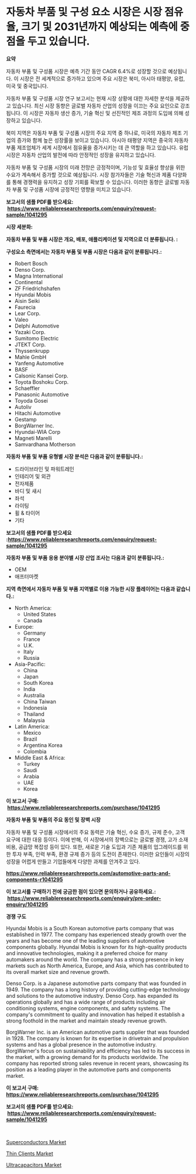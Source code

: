 <p><h1>자동차 부품 및 구성 요소 시장은 시장 점유율, 크기 및 2031년까지 예상되는 예측에 중점을 두고 있습니다.</h1></p><p><strong>요약</strong></p>
<p><p>자동차 부품 및 구성품 시장은 예측 기간 동안 CAGR 6.4%로 성장할 것으로 예상됩니다. 이 시장은 전 세계적으로 증가하고 있으며 주요 시장은 북미, 아시아 태평양, 유럽, 미국 및 중국입니다.</p><p>자동차 부품 및 구성품 시장 연구 보고서는 현재 시장 상황에 대한 자세한 분석을 제공하고 있습니다. 최신 시장 동향은 글로벌 자동차 산업의 성장을 이끄는 주요 요인으로 강조됩니다. 이 시장은 자동차 생산 증가, 기술 혁신 및 선진적인 제조 과정의 도입에 의해 성장하고 있습니다.</p><p>북미 지역은 자동차 부품 및 구성품 시장의 주요 지역 중 하나로, 미국의 자동차 제조 기업의 증가와 함께 높은 성장률을 보이고 있습니다. 아시아 태평양 지역은 중국의 자동차 부품 제조업체가 세계 시장에서 점유율을 증가시키는 데 큰 역할을 하고 있습니다. 유럽 시장은 자동차 산업의 발전에 따라 안정적인 성장을 유지하고 있습니다.</p><p>자동차 부품 및 구성품 시장의 미래 전망은 긍정적이며, 기능성 및 효율성 향상을 위한 수요가 계속해서 증가할 것으로 예상됩니다. 시장 참가자들은 기술 혁신과 제품 다양화를 통해 경쟁력을 유지하고 성장 기회를 확보할 수 있습니다. 이러한 동향은 글로벌 자동차 부품 및 구성품 시장에 긍정적인 영향을 미치고 있습니다.</p></p>
<p><strong>보고서의 샘플 PDF를 받으세요: &nbsp;<a href="https://www.reliableresearchreports.com/enquiry/request-sample/1041295">https://www.reliableresearchreports.com/enquiry/request-sample/1041295</a></strong></p>
<p><strong>시장 세분화:</strong></p>
<p><strong> 자동차 부품 및 부품 시장은 개요, 배포, 애플리케이션 및 지역으로 더 분류됩니다. :</strong></p>
<p><strong>구성요소 측면에서는 자동차 부품 및 부품 시장은 다음과 같이 분류됩니다.:</strong></p>
<p><ul><li>Robert Bosch</li><li>Denso Corp.</li><li>Magna International</li><li>Continental</li><li>ZF Friedrichshafen</li><li>Hyundai Mobis</li><li>Aisin Seiki</li><li>Faurecia</li><li>Lear Corp.</li><li>Valeo</li><li>Delphi Automotive</li><li>Yazaki Corp.</li><li>Sumitomo Electric</li><li>JTEKT Corp.</li><li>Thyssenkrupp</li><li>Mahle GmbH</li><li>Yanfeng Automotive</li><li>BASF</li><li>Calsonic Kansei Corp.</li><li>Toyota Boshoku Corp.</li><li>Schaeffler</li><li>Panasonic Automotive</li><li>Toyoda Gosei</li><li>Autoliv</li><li>Hitachi Automotive</li><li>Gestamp</li><li>BorgWarner Inc.</li><li>Hyundai-WIA Corp</li><li>Magneti Marelli</li><li>Samvardhana Motherson</li></ul></p>
<p><strong> 자동차 부품 및 부품 유형별 시장 분석은 다음과 같이 분류됩니다.:</strong></p>
<p><ul><li>드라이브라인 및 파워트레인</li><li>인테리어 및 외관</li><li>전자제품</li><li>바디 및 섀시</li><li>좌석</li><li>라이팅</li><li>휠 & 타이어</li><li>기타</li></ul></p>
<p><strong>보고서의 샘플 PDF를 받으세요 :<a href="https://www.reliableresearchreports.com/enquiry/request-sample/1041295">https://www.reliableresearchreports.com/enquiry/request-sample/1041295</a></strong></p>
<p><strong> 자동차 부품 및 부품 응용 분야별 시장 산업 조사는 다음과 같이 분류됩니다.:</strong></p>
<p><ul><li>OEM</li><li>애프터마켓</li></ul></p>
<p><strong>지역 측면에서 자동차 부품 및 부품 지역별로 이용 가능한 시장 플레이어는 다음과 같습니다.:</strong></p>
<p><ul>
    <li>
        North America:
        <ul>
            <li>United States</li>
            <li>Canada</li>
        </ul>
    </li>
    <li>
        Europe:
        <ul>
            <li>Germany</li>
            <li>France</li>
            <li>U.K.</li>
            <li>Italy</li>
            <li>Russia</li>
        </ul>
    </li>
    <li>
        Asia-Pacific:
        <ul>
            <li>China</li>
            <li>Japan</li>
            <li>South Korea</li>
            <li>India</li>
            <li>Australia</li>
            <li>China Taiwan</li>
            <li>Indonesia</li>
            <li>Thailand</li>
            <li>Malaysia</li>
        </ul>
    </li>
    <li>
        Latin America:
        <ul>
            <li>Mexico</li>
            <li>Brazil</li>
            <li>Argentina Korea</li>
            <li>Colombia</li>
        </ul>
    </li>
    <li>
        Middle East & Africa:
        <ul>
            <li>Turkey</li>
            <li>Saudi</li>
            <li>Arabia</li>
            <li>UAE</li>
            <li>Korea</li>
        </ul>
    </li>
    </ul></p>
<p><strong>이 보고서 구매: &nbsp;<a href="https://www.reliableresearchreports.com/purchase/1041295">https://www.reliableresearchreports.com/purchase/1041295</a></strong></p>
<p><strong>자동차 부품 및 부품의 주요 동인 및 장벽 시장</strong></p>
<p><p>자동차 부품 및 구성품 시장에서의 주요 동력은 기술 혁신, 수요 증가, 규제 준수, 고객 요구에 대한 대응 등이다. 이에 반해, 이 시장에서의 장벽으로는 글로벌 경쟁, 고가 소재 비용, 공급망 복잡성 등이 있다. 또한, 새로운 기술 도입과 기존 제품의 업그레이드를 위한 투자 부족, 인력 부족, 환경 규제 증가 등의 도전이 존재한다. 이러한 요인들이 시장의 성장을 어렵게 만들고 기업들에게 다양한 과제를 안겨주고 있다.</p></p>
<p><strong><a href="https://www.reliableresearchreports.com/automotive-parts-and-components-r1041295">https://www.reliableresearchreports.com/automotive-parts-and-components-r1041295</a></strong></p>
<p><strong>이 보고서를 구매하기 전에 궁금한 점이 있으면 문의하거나 공유하세요.: &nbsp;<a href="https://www.reliableresearchreports.com/enquiry/pre-order-enquiry/1041295">https://www.reliableresearchreports.com/enquiry/pre-order-enquiry/1041295</a></strong></p>
<p><strong>경쟁 구도</strong></p>
<p><p>Hyundai Mobis is a South Korean automotive parts company that was established in 1977. The company has experienced steady growth over the years and has become one of the leading suppliers of automotive components globally. Hyundai Mobis is known for its high-quality products and innovative technologies, making it a preferred choice for many automakers around the world. The company has a strong presence in key markets such as North America, Europe, and Asia, which has contributed to its overall market size and revenue growth.</p><p>Denso Corp. is a Japanese automotive parts company that was founded in 1949. The company has a long history of providing cutting-edge technology and solutions to the automotive industry. Denso Corp. has expanded its operations globally and has a wide range of products including air conditioning systems, engine components, and safety systems. The company's commitment to quality and innovation has helped it establish a strong foothold in the market and maintain steady revenue growth.</p><p>BorgWarner Inc. is an American automotive parts supplier that was founded in 1928. The company is known for its expertise in drivetrain and propulsion systems and has a global presence in the automotive industry. BorgWarner's focus on sustainability and efficiency has led to its success in the market, with a growing demand for its products worldwide. The company has reported strong sales revenue in recent years, showcasing its position as a leading player in the automotive parts and components market.</p></p>
<p><strong>이 보고서 구매: &nbsp; <a href="https://www.reliableresearchreports.com/purchase/1041295">https://www.reliableresearchreports.com/purchase/1041295</a></strong></p>
<p><strong>보고서의 샘플 PDF를 받으세요: &nbsp;<a href="https://www.reliableresearchreports.com/enquiry/request-sample/1041295">https://www.reliableresearchreports.com/enquiry/request-sample/1041295</a></strong><strong></strong></p>
<p>&nbsp;</p>
<p><p><a href="https://www.linkedin.com/pulse/superconductors-market-exploring-share-trends-future-growth-q2akc?trackingId=CC2RD1DbrhBn050pcAOxJw%3D%3D">Superconductors Market</a></p><p><a href="https://www.linkedin.com/pulse/thin-clients-market-share-evolution-growth-trends-2024-2031-pabtc?trackingId=P7%2BX7AlJTt9qg%2B6rifcMgg%3D%3D">Thin Clients Market</a></p><p><a href="https://www.linkedin.com/pulse/ultracapacitors-market-comprehensive-assessment-type-application-bwwnf?trackingId=azolUedYOWhY7mZa%2Fk7UJw%3D%3D">Ultracapacitors Market</a></p></p>